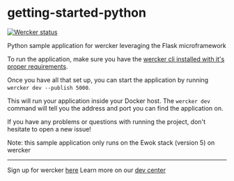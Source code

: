 getting-started-python
======================

[![Wercker
status](https://app.wercker.com/status/b312ecb5c6fdd7c6eb871455a5b8964e/s)](https://app.wercker.com/project/bykey/b312ecb5c6fdd7c6eb871455a5b8964e)

Python sample application for wercker leveraging the Flask
microframework

To run the application, make sure you have the [wercker cli installed with it's proper requirements](http://devcenter.wercker.com/learn/basics/the-wercker-cli.html).

Once you have all that set up, you can start the application by running `wercker dev --publish 5000`. 

This will run your application inside your Docker host. The `wercker dev` command will tell you the address and port you can find the application on.

If you have any problems or questions with running the project, don't hesitate to open a new issue!

Note: this sample application only runs on the Ewok stack (version 5) on wercker

---
Sign up for wercker [here](http://wercker.com)
Learn more on our [dev center](http://devcenter.wercker.com)
